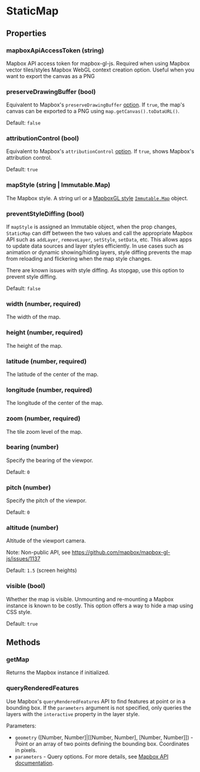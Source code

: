 # StaticMap


## Properties

### mapboxApiAccessToken (string)

Mapbox API access token for mapbox-gl-js. Required when using Mapbox vector tiles/styles
Mapbox WebGL context creation option. Useful when you want to export the canvas as a PNG


### preserveDrawingBuffer (bool)

Equivalent to Mapbox's `preserveDrawingBuffer` [option](https://www.mapbox.com/mapbox-gl-js/api/#map).
If `true`, the map's canvas can be exported to a PNG using `map.getCanvas().toDataURL()`.

Default: `false`


### attributionControl (bool)

Equivalent to Mapbox's `attributionControl` [option](https://www.mapbox.com/mapbox-gl-js/api/#map).
If `true`, shows Mapbox's attribution control.

Default: `true`


### mapStyle (string | Immutable.Map)

The Mapbox style. A string url or a [MapboxGL style](https://www.mapbox.com/mapbox-gl-style-spec/#layer-interactive) [`Immutable.Map`](https://facebook.github.io/immutable-js/) object.


### preventStyleDiffing (bool)

If `mapStyle` is assigned an Immutable object, when the prop changes, `StaticMap` can diff
between the two values and call the appropriate Mapbox API such as `addLayer`, `removeLayer`,
`setStyle`, `setData`, etc. This allows apps to update data sources and layer styles efficiently.
In use cases such as animation or dynamic showing/hiding layers, style diffing prevents the
map from reloading and flickering when the map style changes.

There are known issues with style diffing. As stopgap, use this option to prevent style diffing.

Default: `false`


### width (number, required)

The width of the map.


### height (number, required)

The height of the map.


### latitude (number, required)

The latitude of the center of the map.


### longitude (number, required)

The longitude of the center of the map.


### zoom (number, required)

The tile zoom level of the map.


### bearing (number)

Specify the bearing of the viewpor.

Default: `0`


### pitch (number)

Specify the pitch of the viewpor.

Default: `0`


### altitude (number)

Altitude of the viewport camera.

Note: Non-public API, see https://github.com/mapbox/mapbox-gl-js/issues/1137

Default: `1.5` (screen heights)


### visible (bool)

Whether the map is visible. Unmounting and re-mounting a Mapbox instance is known to be costly.
This option offers a way to hide a map using CSS style.

Default: `true`


## Methods

### getMap

Returns the Mapbox instance if initialized.


### queryRenderedFeatures

Use Mapbox's `queryRenderedFeatures` API to find features at point or in a bounding box. If the `parameters` argument is not specified, only queries the layers with the `interactive` property in the layer style.

Parameters:
- `geometry` ([Number, Number]|[[Number, Number], [Number, Number]]) - Point or an array of two points defining the bounding box. Coordinates in pixels.
- `parameters` - Query options. For more details, see [Mapbox API documentation](https://www.mapbox.com/mapbox-gl-js/api/#Map#queryRenderedFeatures).

